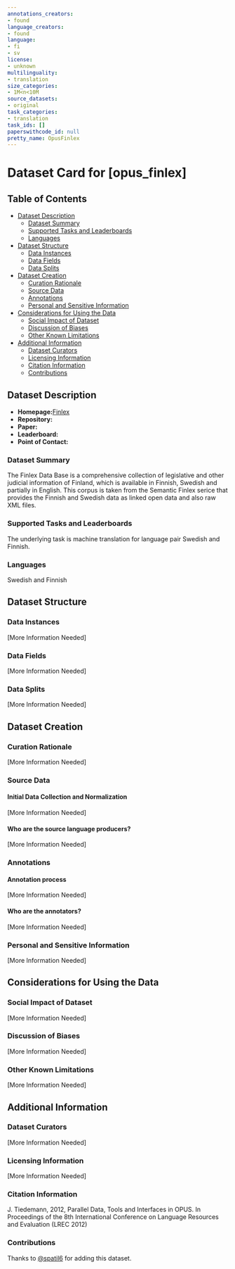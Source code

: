 ```yaml
---
annotations_creators:
- found
language_creators:
- found
language:
- fi
- sv
license:
- unknown
multilinguality:
- translation
size_categories:
- 1M<n<10M
source_datasets:
- original
task_categories:
- translation
task_ids: []
paperswithcode_id: null
pretty_name: OpusFinlex
---
```


# Dataset Card for [opus_finlex]

## Table of Contents
- [Dataset Description](#dataset-description)
  - [Dataset Summary](#dataset-summary)
  - [Supported Tasks and Leaderboards](#supported-tasks-and-leaderboards)
  - [Languages](#languages)
- [Dataset Structure](#dataset-structure)
  - [Data Instances](#data-instances)
  - [Data Fields](#data-fields)
  - [Data Splits](#data-splits)
- [Dataset Creation](#dataset-creation)
  - [Curation Rationale](#curation-rationale)
  - [Source Data](#source-data)
  - [Annotations](#annotations)
  - [Personal and Sensitive Information](#personal-and-sensitive-information)
- [Considerations for Using the Data](#considerations-for-using-the-data)
  - [Social Impact of Dataset](#social-impact-of-dataset)
  - [Discussion of Biases](#discussion-of-biases)
  - [Other Known Limitations](#other-known-limitations)
- [Additional Information](#additional-information)
  - [Dataset Curators](#dataset-curators)
  - [Licensing Information](#licensing-information)
  - [Citation Information](#citation-information)
  - [Contributions](#contributions)

## Dataset Description

- **Homepage:**[Finlex](http://opus.nlpl.eu/Finlex.php)
- **Repository:**
- **Paper:**
- **Leaderboard:**
- **Point of Contact:**

### Dataset Summary

The Finlex Data Base is a comprehensive collection of legislative and other judicial information of Finland, which is available in Finnish, Swedish and partially in English. This corpus is taken from the Semantic Finlex serice that provides the Finnish and Swedish data as linked open data and also raw XML files.

### Supported Tasks and Leaderboards

The underlying task is machine translation for language pair Swedish and Finnish.

### Languages

Swedish and Finnish

## Dataset Structure

### Data Instances

[More Information Needed]

### Data Fields

[More Information Needed]

### Data Splits

[More Information Needed]

## Dataset Creation

### Curation Rationale

[More Information Needed]

### Source Data

#### Initial Data Collection and Normalization

[More Information Needed]

#### Who are the source language producers?

[More Information Needed]

### Annotations

#### Annotation process

[More Information Needed]

#### Who are the annotators?

[More Information Needed]

### Personal and Sensitive Information

[More Information Needed]

## Considerations for Using the Data

### Social Impact of Dataset

[More Information Needed]

### Discussion of Biases

[More Information Needed]

### Other Known Limitations

[More Information Needed]

## Additional Information

### Dataset Curators

[More Information Needed]

### Licensing Information

[More Information Needed]

### Citation Information

J. Tiedemann, 2012, Parallel Data, Tools and Interfaces in OPUS. In Proceedings of the 8th International Conference on Language Resources and Evaluation (LREC 2012)

### Contributions

Thanks to [@spatil6](https://github.com/spatil6) for adding this dataset.
